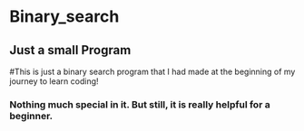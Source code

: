# Binary_search

## Just a small Program ###
#This is just a binary search program that I had made at the beginning of my journey to learn coding!
### Nothing much special in it. But still, it is really helpful for a beginner.
